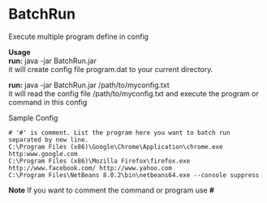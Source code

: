 # BatchRun
Execute multiple program define in config

**Usage**  
**run:** java -jar BatchRun.jar  
it will create config file program.dat to your current directory.

**run:** java -jar BatchRun.jar /path/to/myconfig.txt  
it will read the config file /path/to/myconfig.txt and execute the program or command in this config

Sample Config
```
# '#' is comment. List the program here you want to batch run separated by new line.  
C:\Program Files (x86)\Google\Chrome\Application\chrome.exe http:www.google.com  
C:\Program Files (x86)\Mozilla Firefox\firefox.exe http://www.facebook.com/ http://www.yahoo.com  
C:\Program Files\NetBeans 8.0.2\bin\netbeans64.exe --console suppress  
```

**Note**
If you want to comment the command or program use **#**
